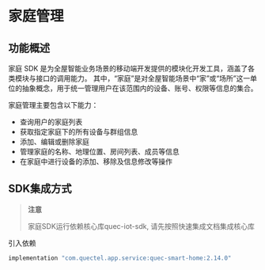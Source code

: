 # 家庭管理

## 功能概述

家庭 SDK 是为全屋智能业务场景的移动端开发提供的模块化开发工具，涵盖了各类模块与接口的调用能力。
其中，“家庭”是对全屋智能场景中“家”或“场所”这一单位的抽象概念，用于统一管理用户在该范围内的设备、账号、权限等信息的集合。

家庭管理主要包含以下能力：

- 查询用户的家庭列表
- 获取指定家庭下的所有设备与群组信息
- 添加、编辑或删除家庭
- 管理家庭的名称、地理位置、房间列表、成员等信息
- 在家庭中进行设备的添加、移除及信息修改等操作


## SDK集成方式

> **注意**
>
> 家庭SDK运行依赖核心库quec-iot-sdk, 请先按照快速集成文档集成核心库

引入依赖

```groovy
implementation "com.quectel.app.service:quec-smart-home:2.14.0"
```
